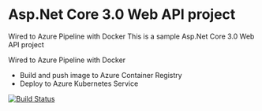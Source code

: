 # Asp.Net Core 3.0 Web API project

Wired to Azure Pipeline with Docker
This is a sample Asp.Net Core 3.0 Web API project

Wired to Azure Pipeline with Docker
- Build and push image to Azure Container Registry
- Deploy to Azure Kubernetes Service

[![Build Status](https://dev.azure.com/khairulanwarmohdraya/hello-aspnetcore/_apis/build/status/khairulanwar-mohdraya.hello-aspnetcore?branchName=main)](https://dev.azure.com/khairulanwarmohdraya/hello-aspnetcore/_build/latest?definitionId=1&branchName=main)
